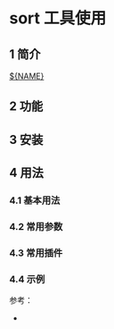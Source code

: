 # sort 工具使用

## 1 简介
[${NAME}]()
## 2 功能

## 3 安装

## 4 用法
### 4.1 基本用法
### 4.2 常用参数
### 4.3 常用插件
### 4.4 示例
参考：
* []()